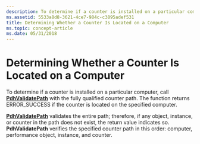 ```yaml
---
description: To determine if a counter is installed on a particular computer, call PdhValidatePath with the fully qualified counter path. The function returns ERROR\_SUCCESS if the counter is located on the specified computer.
ms.assetid: 5533a8d8-3621-4ce7-984c-c3895adef531
title: Determining Whether a Counter Is Located on a Computer
ms.topic: concept-article
ms.date: 05/31/2018
---
```


# Determining Whether a Counter Is Located on a Computer

To determine if a counter is installed on a particular computer, call [**PdhValidatePath**](/windows/desktop/api/Pdh/nf-pdh-pdhvalidatepatha) with the fully qualified counter path. The function returns ERROR\_SUCCESS if the counter is located on the specified computer.

[**PdhValidatePath**](/windows/desktop/api/Pdh/nf-pdh-pdhvalidatepatha) validates the entire path; therefore, if any object, instance, or counter in the path does not exist, the return value indicates so. **PdhValidatePath** verifies the specified counter path in this order: computer, performance object, instance, and counter.

 

 



